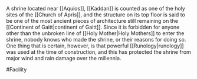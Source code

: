 A shrine located near <span class="political-bodies-places">[[Aquios]]</span>, <span class="political-bodies-places">[[Kaddan]]</span> is counted as one of the holy sites of the <span class="miscellaneous">[[Church of Apris]]</span>, and the structure on its top floor is said to be one of the most ancient pieces of architecture still remaining on the <span class="political-bodies-places">[[Continent of Gaitt|continent of Gaitt]]</span>.
Since it is forbidden for anyone other than the unbroken line of <span class="miscellaneous">[[Holy Mother|Holy Mothers]]</span> to enter the shrine, nobody knows who made the shrine, or their reasons for doing so.
One thing that is certain, however, is that powerful <span class="miscellaneous">[[Runology|runology]]</span> was used at the time of construction, and this has protected the shrine from major wind and rain damage over the millennia.

#Facility